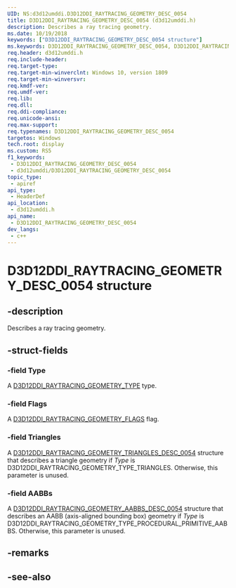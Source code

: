 ```yaml
---
UID: NS:d3d12umddi.D3D12DDI_RAYTRACING_GEOMETRY_DESC_0054
title: D3D12DDI_RAYTRACING_GEOMETRY_DESC_0054 (d3d12umddi.h)
description: Describes a ray tracing geometry.
ms.date: 10/19/2018
keywords: ["D3D12DDI_RAYTRACING_GEOMETRY_DESC_0054 structure"]
ms.keywords: D3D12DDI_RAYTRACING_GEOMETRY_DESC_0054, D3D12DDI_RAYTRACING_GEOMETRY_DESC_0054,
req.header: d3d12umddi.h
req.include-header: 
req.target-type: 
req.target-min-winverclnt: Windows 10, version 1809
req.target-min-winversvr: 
req.kmdf-ver: 
req.umdf-ver: 
req.lib: 
req.dll: 
req.ddi-compliance: 
req.unicode-ansi: 
req.max-support: 
req.typenames: D3D12DDI_RAYTRACING_GEOMETRY_DESC_0054
targetos: Windows
tech.root: display
ms.custom: RS5
f1_keywords:
 - D3D12DDI_RAYTRACING_GEOMETRY_DESC_0054
 - d3d12umddi/D3D12DDI_RAYTRACING_GEOMETRY_DESC_0054
topic_type:
 - apiref
api_type:
 - HeaderDef
api_location:
 - d3d12umddi.h
api_name:
 - D3D12DDI_RAYTRACING_GEOMETRY_DESC_0054
dev_langs:
 - c++
---
```


# D3D12DDI_RAYTRACING_GEOMETRY_DESC_0054 structure


## -description

Describes a ray tracing geometry.

## -struct-fields

### -field Type

A [D3D12DDI_RAYTRACING_GEOMETRY_TYPE](ne-d3d12umddi-d3d12ddi_raytracing_geometry_type.md) type.

### -field Flags

A [D3D12DDI_RAYTRACING_GEOMETRY_FLAGS](ne-d3d12umddi-d3d12ddi_raytracing_geometry_flags.md) flag.

### -field Triangles

A [D3D12DDI_RAYTRACING_GEOMETRY_TRIANGLES_DESC_0054](ns-d3d12umddi-d3d12ddi_raytracing_geometry_triangles_desc_0054.md) structure that describes a triangle geometry if *Type* is D3D12DDI_RAYTRACING_GEOMETRY_TYPE_TRIANGLES. Otherwise, this parameter is unused.

### -field AABBs

 
A [D3D12DDI_RAYTRACING_GEOMETRY_AABBS_DESC_0054](ns-d3d12umddi-d3d12ddi_raytracing_geometry_aabbs_desc_0054.md) structure that describes an AABB (axis-aligned bounding box) geometry if *Type* is D3D12DDI_RAYTRACING_GEOMETRY_TYPE_PROCEDURAL_PRIMITIVE_AABBS. Otherwise, this parameter is unused.

## -remarks

## -see-also

